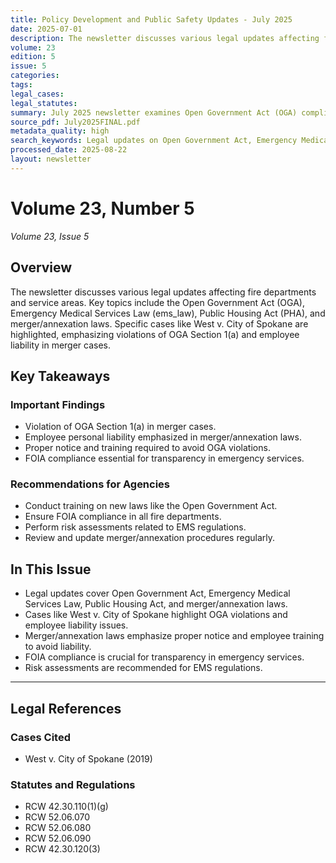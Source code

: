 ```yaml
---
title: Policy Development and Public Safety Updates - July 2025
date: 2025-07-01
description: The newsletter discusses various legal updates affecting fire departments and service areas. Key topics include the Open Government Act (OGA), Emergency Medical Services Law (ems_law), Public Housing Act (PHA), and merger/annexation laws. Specific cases like West v. City of Spokane are highlighted, emphasizing violations of OGA Section 1(a) and employee liability in merger cases.
volume: 23
edition: 5
issue: 5
categories: 
tags: 
legal_cases: 
legal_statutes: 
summary: July 2025 newsletter examines Open Government Act (OGA) compliance for fire departments including West v. City of Spokane case analysis, reviews Emergency Medical Services Law updates under RCW 52.06.070-090, addresses Public Housing Act implications for service areas, analyzes merger/annexation law requirements emphasizing employee liability protections, and provides FOIA compliance guidance for transparency in emergency services operations.
source_pdf: July2025FINAL.pdf
metadata_quality: high
search_keywords: Legal updates on Open Government Act, Emergency Medical Services Law, Public Housing Act, West v. City of Spokane, merger/annexation laws, FOIA, EMS regulations, risk assessments, training requirement...
processed_date: 2025-08-22
layout: newsletter
---
```



# Volume 23, Number 5

*Volume 23, Issue 5*

## Overview

The newsletter discusses various legal updates affecting fire departments and service areas. Key topics include the Open Government Act (OGA), Emergency Medical Services Law (ems_law), Public Housing Act (PHA), and merger/annexation laws. Specific cases like West v. City of Spokane are highlighted, emphasizing violations of OGA Section 1(a) and employee liability in merger cases.

## Key Takeaways

### Important Findings

- Violation of OGA Section 1(a) in merger cases.
- Employee personal liability emphasized in merger/annexation laws.
- Proper notice and training required to avoid OGA violations.
- FOIA compliance essential for transparency in emergency services.

### Recommendations for Agencies

- Conduct training on new laws like the Open Government Act.
- Ensure FOIA compliance in all fire departments.
- Perform risk assessments related to EMS regulations.
- Review and update merger/annexation procedures regularly.

## In This Issue

- Legal updates cover Open Government Act, Emergency Medical Services Law, Public Housing Act, and merger/annexation laws.
- Cases like West v. City of Spokane highlight OGA violations and employee liability issues.
- Merger/annexation laws emphasize proper notice and employee training to avoid liability.
- FOIA compliance is crucial for transparency in emergency services.
- Risk assessments are recommended for EMS regulations.

---

## Legal References

### Cases Cited

- West v. City of Spokane (2019)

### Statutes and Regulations

- RCW 42.30.110(1)(g)
- RCW 52.06.070
- RCW 52.06.080
- RCW 52.06.090
- RCW 42.30.120(3)

